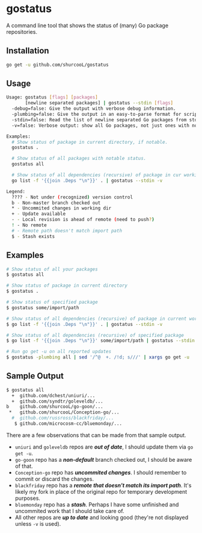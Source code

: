 gostatus
========

A command line tool that shows the status of (many) Go package repositories.

Installation
------------

```bash
go get -u github.com/shurcooL/gostatus
```

Usage
-----

```bash
Usage: gostatus [flags] [packages]
       [newline separated packages] | gostatus --stdin [flags]
  -debug=false: Give the output with verbose debug information.
  -plumbing=false: Give the output in an easy-to-parse format for scripts.
  -stdin=false: Read the list of newline separated Go packages from stdin.
  -v=false: Verbose output: show all Go packages, not just ones with notable status.

Examples:
  # Show status of package in current directory, if notable.
  gostatus .

  # Show status of all packages with notable status.
  gostatus all

  # Show status of all dependencies (recursive) of package in cur working dir.
  go list -f '{{join .Deps "\n"}}' . | gostatus --stdin -v

Legend:
  ???? - Not under (recognized) version control
  b - Non-master branch checked out
  * - Uncommited changes in working dir
  + - Update available
  - - Local revision is ahead of remote (need to push?)
  ! - No remote
  # - Remote path doesn't match import path
  $ - Stash exists
```

Examples
--------

```bash
# Show status of all your packages
$ gostatus all

# Show status of package in current directory
$ gostatus .

# Show status of specified package
$ gostatus some/import/path

# Show status of all dependencies (recursive) of package in current working dir
$ go list -f '{{join .Deps "\n"}}' . | gostatus --stdin -v

# Show status of all dependencies (recursive) of specified package
$ go list -f '{{join .Deps "\n"}}' some/import/path | gostatus --stdin -v

# Run go get -u on all reported updates
$ gostatus -plumbing all | sed '/^@  +. /!d; s///' | xargs go get -u
```

Sample Output
-------------

```bash
$ gostatus all
  +  github.com/dchest/uniuri/...
  +  github.com/syndtr/goleveldb/...
b    github.com/shurcooL/go-goon/...
 *   github.com/shurcooL/Conception-go/...
  #  github.com/russross/blackfriday/...
   $ github.com/microcosm-cc/bluemonday/...
```

There are a few observations that can be made from that sample output.

- `uniuri` and `goleveldb` repos are ***out of date***, I should update them via `go get -u`.
- `go-goon` repo has a ***non-default*** branch checked out, I should be aware of that.
- `Conception-go` repo has ***uncommited changes***. I should remember to commit or discard the changes.
- `blackfriday` repo has a ***remote that doesn't match its import path***. It's likely my fork in place of the original repo for temporary development purposes.
- `bluemonday` repo has a ***stash***. Perhaps I have some unfinished and uncommited work that I should take care of.
- All other repos are ***up to date*** and looking good (they're not displayed unless `-v` is used).
